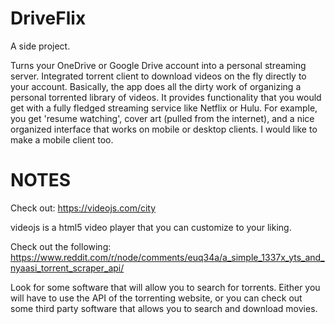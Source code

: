 # DriveFlix
A side project. 

Turns your OneDrive or Google Drive account into a personal streaming server. Integrated torrent client to download videos on the fly directly to your account. Basically, the app does all the dirty work of organizing a personal torrented library of videos. It provides functionality that you would get with a fully fledged streaming service like Netflix or Hulu. For example, you get 'resume watching', cover art (pulled from the internet), and a nice organized interface that works on mobile or desktop clients. I would like to make a mobile client too.

# NOTES

Check out: https://videojs.com/city

videojs is a html5 video player that you can customize to your liking.

Check out the following:
https://www.reddit.com/r/node/comments/euq34a/a_simple_1337x_yts_and_nyaasi_torrent_scraper_api/

Look for some software that will allow you to search for torrents. Either you will have to use the API of the torrenting website, or you can check out some third party software that allows you to search and download movies.

